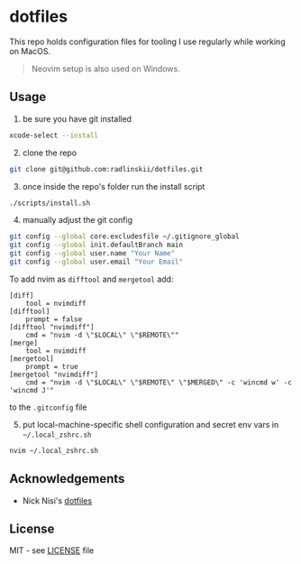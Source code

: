 # dotfiles

This repo holds configuration files for tooling I use regularly while working on MacOS.

> Neovim setup is also used on Windows.

## Usage

1. be sure you have git installed

```sh
xcode-select --install
```

2. clone the repo

```sh
git clone git@github.com:radlinskii/dotfiles.git
```

3. once inside the repo's folder run the install script

```sh
./scripts/install.sh
```

4. manually adjust the git config

```sh
git config --global core.excludesfile ~/.gitignore_global
git config --global init.defaultBranch main
git config --global user.name "Your Name"
git config --global user.email "Your Email"
```

To add nvim as `difftool` and `mergetool` add:

```
[diff]
    tool = nvimdiff
[difftool]
    prompt = false
[difftool "nvimdiff"]
    cmd = "nvim -d \"$LOCAL\" \"$REMOTE\""
[merge]
    tool = nvimdiff
[mergetool]
    prompt = true
[mergetool "nvimdiff"]
    cmd = "nvim -d \"$LOCAL\" \"$REMOTE\" \"$MERGED\" -c 'wincmd w' -c 'wincmd J'"
```

to the `.gitconfig` file

5. put local-machine-specific shell configuration and secret env vars in `~/.local_zshrc.sh`

```sh
nvim ~/.local_zshrc.sh
```

## Acknowledgements

-   Nick Nisi's [dotfiles](https://github.com/nicknisi/dotfiles)

## License

MIT - see [LICENSE](LICENSE) file
